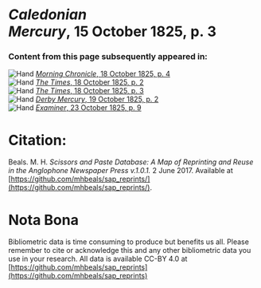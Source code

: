 # *Caledonian Mercury*, 15 October 1825, p. 3  
  
### Content from this page subsequently appeared in:  
![Hand](http://scissorsandpaste.net/wp-content/uploads/2017/06/smallhandpointer.png) [*Morning Chronicle*, 18 October 1825, p. 4](https://mhbeals.github.io/sap_html/Morning-Chronicle/Morning-Chronicle-18-October-1825-p-4)  
![Hand](http://scissorsandpaste.net/wp-content/uploads/2017/06/smallhandpointer.png) [*The Times*, 18 October 1825, p. 2](https://mhbeals.github.io/sap_html/The-Times/The-Times-18-October-1825-p-2)  
![Hand](http://scissorsandpaste.net/wp-content/uploads/2017/06/smallhandpointer.png) [*The Times*, 18 October 1825, p. 3](https://mhbeals.github.io/sap_html/The-Times/The-Times-18-October-1825-p-3)  
![Hand](http://scissorsandpaste.net/wp-content/uploads/2017/06/smallhandpointer.png) [*Derby Mercury*, 19 October 1825, p. 2](https://mhbeals.github.io/sap_html/Derby-Mercury/Derby-Mercury-19-October-1825-p-2)  
![Hand](http://scissorsandpaste.net/wp-content/uploads/2017/06/smallhandpointer.png) [*Examiner*, 23 October 1825, p. 9](https://mhbeals.github.io/sap_html/Examiner/Examiner-23-October-1825-p-9)  


# Citation: 

Beals. M. H. *Scissors and Paste Database: A Map of Reprinting and Reuse in the Anglophone Newspaper Press v.1.0.1.* 2 June 2017. Available at [https://github.com/mhbeals/sap_reprints/](https://github.com/mhbeals/sap_reprints/). 

# Nota Bona

Bibliometric data is time consuming to produce but benefits us all. Please remember to cite or acknowledge this and any other bibliometric data you use in your research. All data is available CC-BY 4.0 at [https://github.com/mhbeals/sap_reprints](https://github.com/mhbeals/sap_reprints)